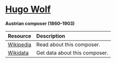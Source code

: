 # [Hugo Wolf][composer]

__Austrian composer (1860–1903)__

[composer]: https://musescore.com/openscore-string-quartets/sets?order=title&text=Wolf,+Hugo

Resource | Description
:---|:---
[Wikipedia] | Read about this composer.
[Wikidata] | Get data about this composer.

[Wikipedia]: https://en.wikipedia.org/wiki/Hugo_Wolf
[Wikidata]: https://www.wikidata.org/wiki/Q215747

